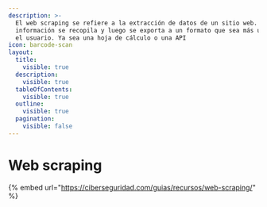 ```yaml
---
description: >-
  El web scraping se refiere a la extracción de datos de un sitio web. Esta
  información se recopila y luego se exporta a un formato que sea más útil para
  el usuario. Ya sea una hoja de cálculo o una API
icon: barcode-scan
layout:
  title:
    visible: true
  description:
    visible: true
  tableOfContents:
    visible: true
  outline:
    visible: true
  pagination:
    visible: false
---
```


# Web scraping

{% embed url="https://ciberseguridad.com/guias/recursos/web-scraping/" %}
